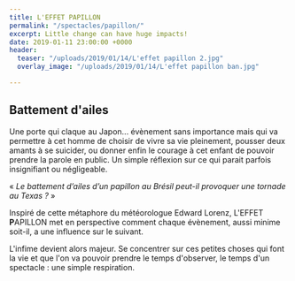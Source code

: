 ```yaml
---
title: L'EFFET PAPILLON
permalink: "/spectacles/papillon/"
excerpt: Little change can have huge impacts!
date: 2019-01-11 23:00:00 +0000
header:
  teaser: "/uploads/2019/01/14/L'effet papillon 2.jpg"
  overlay_image: "/uploads/2019/01/14/L'effet papillon ban.jpg"

---
```

## Battement d'ailes

Une porte qui claque au Japon... évènement sans importance mais qui va permettre à cet homme de choisir de vivre sa vie pleinement, pousser deux amants à se suicider, ou donner enfin le courage à cet enfant de pouvoir prendre la parole en public. Un simple réflexion sur ce qui parait parfois insignifiant ou négligeable.

« _Le battement d’ailes d’un papillon au Brésil peut-il provoquer une tornade au Texas ?_ »

Inspiré de cette métaphore du météorologue Edward Lorenz, L'EFFET **P**APILLON met en perspective comment chaque évènement, aussi minime soit-il, a une influence sur le suivant.

L'infime devient alors majeur. Se concentrer sur ces petites choses qui font la vie et que l'on va pouvoir prendre le temps d'observer, le temps d'un spectacle : une simple respiration.
